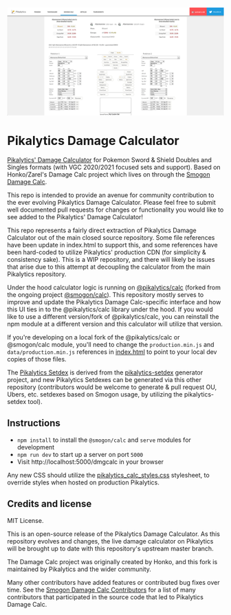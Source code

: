 <p align="center">
<img style="margin:auto;" src="https://github.com/GriffinLedingham/pikalytics-calc/blob/master/calc.png?raw=true" width=700 />
</p>

Pikalytics Damage Calculator
=======================

[Pikalytics' Damage Calculator](https://pikalytics.com/calc) for Pokemon Sword & Shield Doubles and Singles formats (with VGC 2020/2021 focused sets and support). Based on Honko/Zarel's Damage Calc project which lives on through the [Smogon Damage Calc](https://github.com/smogon/damage-calc).

This repo is intended to provide an avenue for community contribution to the ever evolving Pikalytics Damage Calculator. Please feel free to submit well documented pull requests for changes or functionality you would like to see added to the Pikalytics' Damage Calculator!

This repo represents a fairly direct extraction of Pikalytics Damage Calculator out of the main closed source repository. Some file references have been update in index.html to support this, and some references have been hard-coded to utilize Pikalytics' production CDN (for simplicity & consistency sake). This is a WIP repository, and there will likely be issues that arise due to this attempt at decoupling the calculator from the main Pikalytics repository.

Under the hood calculator logic is running on [@pikalytics/calc](https://github.com/GriffinLedingham/damage-calc) (forked from the ongoing project [@smogon/calc](https://github.com/smogon/damage-calc)). This repository mostly serves to improve and update the Pikalytics Damage Calc-specific interface and how this UI ties in to the @pikalytics/calc library under the hood. If you would like to use a different version/fork of @pikalytics/calc, you can reinstall the npm module at a different version and this calculator will utilize that version.

If you're developing on a local fork of the @pikalytics/calc or @smogon/calc module, you'll need to change the `production.min.js` and `data/production.min.js` references in [index.html](dmgcalc/index.html) to point to your local dev copies of those files.

The [Pikalytics Setdex](dmgcalc/js/setdex_pikalytics_v10.js) is derived from the [pikalytics-setdex](https://github.com/GriffinLedingham/pikalytics-setdex) generator project, and new Pikalytics Setdexes can be generated via this other repository (contributors would be welcome to generate & pull request OU, Ubers, etc. setdexes based on Smogon usage, by utilizing the pikalytics-setdex tool).

Instructions
------------

- `npm install` to install the `@smogon/calc` and `serve` modules for development
- `npm run dev` to start up a server on port `5000`
- Visit http://localhost:5000/dmgcalc in your browser

Any new CSS should utilize the [pikalytics_calc_styles.css](dmgcalc/pikalytics_calc_styles.css) stylesheet, to override styles when hosted on production Pikalytics.

Credits and license
-------------------

MIT License.

This is an open-source release of the Pikalytics Damage Calculator. As this repository evolves and changes, the live damage calculator on Pikalytics will be brought up to date with this repository's upstream master branch.

The Damage Calc project was originally created by Honko, and this fork is maintained by Pikalytics and the wider community.

Many other contributors have added features or contributed bug fixes over time. See the [Smogon Damage Calc Contributors](https://github.com/smogon/damage-calc/graphs/contributors) for a list of many contributors that participated in the source code that led to Pikalytics Damage Calc.
